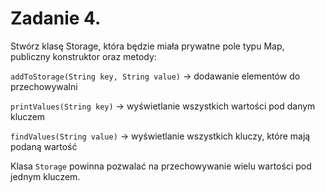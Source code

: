 # Zadanie 4.
Stwórz klasę Storage, która będzie miała prywatne pole typu Map, publiczny konstruktor oraz metody:

`addToStorage(String key, String value)` → dodawanie elementów do przechowywalni

`printValues(String key)` → wyświetlanie wszystkich wartości pod danym kluczem

`findValues(String value)` → wyświetlanie wszystkich kluczy, które mają podaną wartość

Klasa `Storage` powinna pozwalać na przechowywanie wielu wartości pod jednym kluczem.